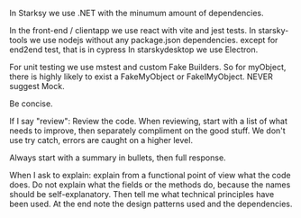 
In Starksy we use .NET with the minumum amount of dependencies.

In the front-end / clientapp we use react with vite and jest tests.
In starsky-tools we use nodejs without any package.json dependencies. except for end2end test, that is in cypress
In starskydesktop we use Electron.

For unit testing we use mstest and custom Fake Builders. So for myObject, there is highly likely to exist a FakeMyObject or FakeIMyObject. NEVER suggest Mock.

Be concise.

If I say "review": Review the code. When reviewing, start with a list of what needs to improve, then separately compliment on the good stuff. We don't use try catch, errors are caught on a higher level.

Always start with a summary in bullets, then full response.

When I ask to explain: explain from a functional point of view what the code does. Do not explain what the fields or the methods do, because the names should be self-explanatory. Then tell me what technical principles have been used. At the end note the design patterns used and the dependencies.

